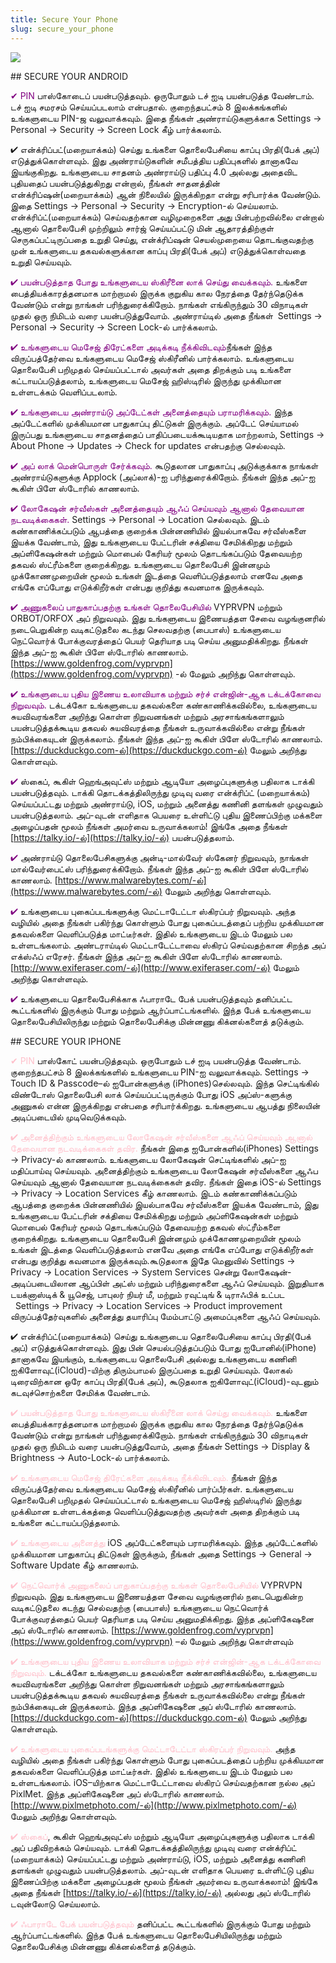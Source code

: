 ```yaml
---
title: Secure Your Phone
slug: secure_your_phone
---
```


![](/images/coverchap_3.jpg)


<div class="SECPHONE_H2" markdown="1">## SECURE YOUR ANDROID</div>






<span class="leadtip" style="color:purple">✔ PIN</span> பாஸ்கோடைப் பயன்படுத்தவும். ஒருபோதும் டச் ஐடி பயன்படுத்த வேண்டாம். டச் ஐடி சமரசம் செய்யப்படலாம் என்பதால். குறைந்தபட்சம் 8 இலக்கங்களில் உங்களுடைய PIN-ஜ வலுவாக்கவும். இதை நீங்கள் அண்ராய்டுகளுக்காக Settings → Personal → Security → Screen Lock கீழ் பார்க்கலாம்.

✔ என்க்ரிப்பட்(மறையாக்கம்) செய்து உங்களை தொலைபேசியை காப்பு பிரதி(பேக் அப்) எடுத்துக்கொள்ளவும். இது அண்ராய்டுகளின் சமீபத்திய பதிப்புகளில் தானாகவே இயங்குகிறது. உங்களுடைய சாதனம் அண்ராய்டு பதிப்பு 4.0 அல்லது அதைவிட புதியதைப் பயன்படுத்துகிறது என்றால், நீங்கள் சாதனத்தின் என்க்ரிப்ஷன்(மறையாக்கம்) ஆன் நிலையில் இருக்கிறதா என்று சரிபார்க்க வேண்டும். இதை Settings → Personal → Security → Encryption-ல் செய்யலாம். என்க்ரிப்ட்(மறையாக்கம்) செய்வதற்கான வழிமுறைகளை அது பின்பற்றவில்லை என்றால் ஆனால் தொலைபேசி முற்றிலும் சார்ஜ் செய்யப்பட்டு மின் ஆதாரத்திற்குள் செருகப்பட்டிருப்பதை உறுதி செய்து, என்க்ரிப்ஷன் செயல்முறையை தொடங்குவதற்கு முன் உங்களுடைய தகவல்களுக்கான காப்பு பிரதி(பேக் அப்) எடுத்துக்கொள்வதை உறுதி செய்யவும்.  

<span class="leadtip" style="color:purple">✔ பயன்படுத்தாத போது உங்களுடைய ஸ்கிரீனை லாக் செய்து வைக்கவும்.</span> உங்களை பைத்தியக்காரத்தனமாக மாற்றாமல் இருக்க குறுகிய கால நேரத்தை தேர்ந்தெடுக்க வேண்டும் என்று நாங்கள் பரிந்துரைக்கிறோம். நாங்கள் எங்கிருந்தும் 30 விநாடிகள் முதல் ஒரு நிமிடம் வரை பயன்படுத்துவோம். அண்ராய்டில் அதை நீங்கள்  Settings → Personal → Security → Screen Lock-ல் பார்க்கலாம்.   

<span class="leadtip" style="color:purple">✔ உங்களுடைய மெசேஜ் திரேட்களை அடிக்கடி நீக்கிவிடவும்</span>நீங்கள் இந்த விருப்பத்தேர்வை உங்களுடைய மெசேஜ் ஸ்கிரீனில் பார்க்கலாம். உங்களுடைய தொலைபேசி பறிமுதல் செய்யப்பட்டால் அவர்கள் அதை திறக்கும் படி உங்களை கட்டாயப்படுத்தலாம், உங்களுடைய மெசேஜ் ஹிஸ்டிரில் இருந்து முக்கிமான உள்ளடக்கம் வெளிப்படலாம். 




<span class="leadtip" style="color:purple">✔ உங்களுடைய அண்ராய்டு அப்டேட்கள் அனைத்தையும் பராமரிக்கவும்.</span> இந்த அப்டேட்களில் முக்கியமான பாதுகாப்பு திட்டுகள் இருக்கும். அப்டேட் செய்யாமல் இருப்பது உங்களுடைய சாதனத்தைப் பாதிப்படையக்கூடியதாக மாற்றலாம், Settings → About Phone → Updates → Check for updates என்பதற்கு செல்லவும். 

<span class="leadtip" style="color:purple">✔ அப் லாக் மென்பொருள் சேர்க்கவும்.</span> கூடுதலான பாதுகாப்பு அடுக்குக்காக நாங்கள் அண்ராய்டுகளுக்கு Applock (அப்லாக்)-ஐ பரிந்துரைக்கிறோம். நீங்கள் இந்த அப்-ஐ கூகிள் பிளே ஸ்டோரில் காணலாம். 

<span class="leadtip" style="color:purple">✔ லோகேஷன் சர்வீஸ்கள் அனைத்தையும் ஆஃப் செய்யவும் ஆனால் தேவையான நடவடிக்கைகள்.</span>  Settings → Personal → Location  செல்லவும். இடம் கண்காணிக்கப்படும் ஆபத்தை குறைக்க பின்னணியில் இயல்பாகவே சர்வீஸ்களை இயக்க வேண்டாம், இது உங்களுடைய பேட்டரின் சக்தியை சேமிக்கிறது மற்றும் அப்ளிகேஷன்கள் மற்றும் மொபைல் கேரியர் மூலம் தொடங்கப்படும் தேவையற்ற தகவல் ஸ்ட்ரீம்களை குறைக்கிறது. உங்களுடைய தொலைபேசி இன்னமும் முக்கோணமுறையின் மூலம் உங்கள் இடத்தை வெளிப்படுத்தலாம் எனவே அதை எங்கே எப்போது எடுக்கிறீர்கள் என்பது குறித்து கவனமாக இருக்கவும்.

<span class="leadtip" style="color:purple">✔ அணுகலைப் பாதுகாப்பதற்கு உங்கள் தொலைபேசியில்</span> VYPRVPN மற்றும் ORBOT/ORFOX அப் நிறுவவும். இது உங்களுடைய இணையத்தள சேவை வழங்குனரில் நடைபெறுகின்ற வடிகட்டுதலை கடந்து செலவதற்கு (பைபாஸ்) உங்களுடைய நெட்வொர்க் போக்குவரத்தைப் பெயர் தெரியாத படி செய்ய அனுமதிக்கிறது. நீங்கள் இந்த அப்-ஐ கூகிள் பிளே ஸ்டோரில் காணலாம். [https://www.goldenfrog.com/vyprvpn](https://www.goldenfrog.com/vyprvpn) -ல் மேலும் அறிந்து கொள்ளவும். 




<span class="leadtip" style="color:purple"><span class="leadtip" style="color:purple">✔</span> உங்களுடைய புதிய இணைய உலாவியாக மற்றும் சர்ச் என்ஜின்-ஆக டக்டக்கோவை நிறுவவும்.</span> டக்டக்கோ உங்களுடைய தகவல்களை கண்காணிக்கவில்லை, உங்களுடைய சுயவிவரங்களை அறிந்து கொள்ள நிறுவனங்கள் மற்றும் அரசாங்கங்களாலும் பயன்படுத்தக்கூடிய தகவல் சுயவிவரத்தை நீங்கள் உருவாக்கவில்லை என்று நீங்கள் நம்பிக்கையுடன் இருக்கலாம். நீங்கள் இந்த அப்-ஐ கூகிள் பிளே ஸ்டோரில் காணலாம். [https://duckduckgo.com-ல்](https://duckduckgo.com-ல்) மேலும் அறிந்து கொள்ளவும். 

<span class="leadtip" style="color:purple">✔</span> ஸ்கைப், கூகிள் ஹெங்அவுட்ஸ் மற்றும் ஆடியோ அழைப்புகளுக்கு பதிலாக டாக்கி பயன்படுத்தவும். டாக்கி தொடக்கத்திலிருந்து முடிவு வரை என்க்ரிப்ட் (மறையாக்கம்) செய்யப்பட்டது மற்றும் அண்ராய்டு, iOS, மற்றும் அனைத்து கணினி தளங்கள் முழுவதும் பயன்படுத்தலாம். அப்-வுடன் எளிதாக பெயரை உள்ளிட்டு புதிய இணைப்பிற்கு மக்களை அழைப்பதன் மூலம் நீங்கள் அமர்வை உருவாக்கலாம்! இங்கே அதை நீங்கள் [https://talky.io/-ல்](https://talky.io/-ல்) பயன்படுத்தலாம். 

<span class="leadtip" style="color:purple">✔</span> அண்ராய்டு தொலைபேசிகளுக்கு அன்டி-மால்வேர் ஸ்கேனர் நிறுவவும், நாங்கள் மால்வேர்பைட்ஸ் பரிந்துரைக்கிறோம். நீங்கள் இந்த அப்-ஐ கூகிள் பிளே ஸ்டோரில் காணலாம். [https://www.malwarebytes.com/-ல்](https://www.malwarebytes.com/-ல்) மேலும் அறிந்து கொள்ளவும்.

<span class="leadtip" style="color:purple">✔</span> உங்களுடைய புகைப்படங்களுக்கு மெட்டாடேட்டா ஸ்கிரப்பர் நிறுவவும். அந்த வழியில் அதை நீங்கள் பகிர்ந்து கொள்ளும் போது புகைப்படத்தைப் பற்றிய முக்கியமான தகவல்களை வெளிப்படுத்த மாட்டீர்கள். இதில் உங்களுடைய இடம் மேலும் பல உள்ளடங்கலாம். அண்டராய்டில் மெட்டாடேட்டாவை ஸ்கிரப் செய்வதற்கான சிறந்த அப் எக்ஸ்ஃப் எரேசர். நீங்கள் இந்த அப்-ஐ கூகிள் பிளே ஸ்டோரில் காணலாம். [http://www.exiferaser.com/-ல்](http://www.exiferaser.com/-ல்) மேலும் அறிந்து கொள்ளவும்.

<span class="leadtip" style="color:purple">✔</span> உங்களுடைய தொலைபேசிக்காக ஃபாராடே பேக் பயன்படுத்தவும் தனிப்பட்ட கூட்டங்களில் இருக்கும் போது மற்றும் ஆர்ப்பாட்டங்களில். இந்த பேக் உங்களுடைய தொலைபேசியிலிருந்து மற்றும் தொலைபேசிக்கு மின்னணு கிக்னல்களைத் தடுக்கும்.

<div class="SECPHONE_H2" markdown="1">## SECURE YOUR IPHONE</div>






<span class="leadtip" style="color:pink">✔ PIN</span> பாஸ்கோட் பயன்படுத்தவும். ஒருபோதும் டச் ஐடி பயன்படுத்த வேண்டாம். குறைந்தபட்சம் 8 இலக்கங்களில் உங்களுடைய PIN-ஐ வலுவாக்கவும். Settings → Touch ID &amp; Passcode–ல்  ஐபோன்களுக்கு (iPhones)செல்லவும். இந்த செட்டிங்கில் விண்டோஸ் தொலைபேசி லாக் செய்யப்பட்டிருக்கும் போது iOS அப்ஸ்-களுக்கு அணுகல் என்ன இருக்கிறது என்பதை சரிபார்க்கிறது. உங்களுடைய ஆபத்து நிலையின் அடிப்படையில் முடிவெடுக்கவும். 

<span class="leadtip" style="color:pink">✔ அனைத்திற்கும் உங்களுடைய லோகேஷன் சர்வீஸ்களை ஆஃப் செய்யவும் ஆனால் தேவையான நடவடிக்கைகள் தவிர.</span> நீங்கள் இதை ஐபோன்களில்(iPhones) Settings → Privacy-ல் காணலாம். உங்களுடைய லோகேஷன் செட்டிங்களில் அப்-ஐ மதிப்பாய்வு செய்யவும். அனைத்திற்கும் உங்களுடைய லோகேஷன் சர்வீஸ்களை ஆஃப செய்யவும் ஆனால் தேவையான நடவடிக்கைகள் தவிர. நீங்கள் இதை iOS-ல் Settings → Privacy → Location Services கீழ் காணலாம். இடம் கண்காணிக்கப்படும் ஆபத்தை குறைக்க பின்னணியில் இயல்பாகவே சர்வீஸ்களை இயக்க வேண்டாம், இது உங்களுடைய பேட்டரின் சக்தியை சேமிக்கிறது மற்றும் அப்ளிகேஷன்கள் மற்றும் மொபைல் கேரியர் மூலம் தொடங்கப்படும் தேவையற்ற தகவல் ஸ்ட்ரீம்களை குறைக்கிறது. உங்களுடைய தொலைபேசி இன்னமும் முக்கோணமுறையின் மூலம் உங்கள் இடத்தை வெளிப்படுத்தலாம் எனவே அதை எங்கே எப்போது எடுக்கிறீர்கள் என்பது குறித்து கவனமாக இருக்கவும்.கூடுதலாக இதே மெனுவில் Settings → Privacy → Location Services → System Services சென்று லோகேஷன்-அடிப்படையிலான ஆப்பிள் அட்ஸ் மற்றும் பரிந்துரைகளை ஆஃப் செய்யவும். இறுதியாக டயக்னாஸ்டிக் &amp; யூசெஜ், பாபுலர் நியர் மீ, மற்றும் ரவுட்டிங் &amp;  டிராஃபிக் உட்பட   Settings → Privacy → Location Services → Product improvement விருப்பத்தேர்வுகளில் அனைத்து தயாரிப்பு மேம்பாட்டு அமைப்புகளை ஆஃப் செய்யவும்.




✔ என்க்ரிப்ட்(மறையாக்கம்) செய்து உங்களுடைய தொலைபேசியை காப்பு பிரதி(பேக் அப்) எடுத்துக்கொள்ளவும். இது பின் செயல்படுத்தப்படும் போது ஐபோனில்(iPhone) தானாகவே இயங்கும், உங்களுடைய தொலைபேசி அல்லது உங்களுடைய கணினி ஐகிளோவுட்(iCloud)-யிற்கு திரும்பாமல் இருப்பதை உறுதி செய்யவும். லோகல் டிரைவிற்கான ஒரே காப்பு பிரதி(பேக் அப்), கூடுதலாக ஐகிளோவுட்(iCloud)-வுடனும் கடவுச்சொற்களை சேமிக்க வேண்டாம்.      

<span class="leadtip" style="color:pink">✔ பயன்படுத்தாத போது உங்களுடைய ஸ்கிரீனை லாக் செய்து வைக்கவும்.</span> உங்களை பைத்தியக்காரத்தனமாக மாற்றாமல் இருக்க குறுகிய கால நேரத்தை தேர்ந்தெடுக்க வேண்டும் என்று நாங்கள் பரிந்துரைக்கிறோம். நாங்கள் எங்கிருந்தும் 30 விநாடிகள் முதல் ஒரு நிமிடம் வரை பயன்படுத்துவோம், அதை நீங்கள் Settings → Display &amp; Brightness → Auto-Lock-ல் பார்க்கலாம்.

<span class="leadtip" style="color:pink">✔ உங்களுடைய மெசேஜ் திரேட்களை அடிக்கடி நீக்கிவிடவும்.</span> நீங்கள் இந்த விருப்பத்தேர்வை உங்களுடைய மெசேஜ் ஸ்கிரீனில் பார்ப்பீர்கள். உங்களுடைய தொலைபேசி பறிமுதல் செய்யப்பட்டால் உங்களுடைய மெசேஜ் ஹிஸ்டிரில் இருந்து  முக்கிமான உள்ளடக்கத்தை வெளிப்படுத்துவதற்கு அவர்கள் அதை திறக்கும் படி உங்களை கட்டாயப்படுத்தலாம். 

<span class="leadtip" style="color:pink">✔ உங்களுடைய அனைத்து</span>  iOS அப்டேட்களையும் பராமரிக்கவும். இந்த அப்டேட்களில் முக்கியமான பாதுகாப்பு திட்டுகள் இருக்கும், நீங்கள் அதை Settings → General → Software Update கீழ் காணலாம்.

<span class="leadtip" style="color:pink">✔  நெட்வொர்க் அணுகலைப் பாதுகாப்பதற்கு உங்கள் தொலைபேசியில்</span> VYPRVPN நிறுவவும். இது உங்களுடைய இணையத்தள சேவை வழங்குனரில் நடைபெறுகின்ற வடிகட்டுதலை கடந்து செல்வதற்கு (பைபாஸ்) உங்களுடைய நெட்வொர்க் போக்குவரத்தைப் பெயர் தெரியாத படி செய்ய அனுமதிக்கிறது. இந்த அப்ளிகேஷனை அப் ஸ்டோரில் காணலாம். [https://www.goldenfrog.com/vyprvpn](https://www.goldenfrog.com/vyprvpn) –ல் மேலும் அறிந்து கொள்ளவும்




<span class="leadtip" style="color:pink">✔  உங்களுடைய புதிய இணைய உலாவியாக மற்றும் சர்ச் என்ஜின்-ஆக டக்டக்கோவை நிறுவவும்.</span> டக்டக்கோ உங்களுடைய தகவல்களை கண்காணிக்கவில்லை, உங்களுடைய சுயவிவரங்களை அறிந்து கொள்ள நிறுவனங்கள் மற்றும் அரசாங்கங்களாலும் பயன்படுத்தக்கூடிய தகவல் சுயவிவரத்தை நீங்கள் உருவாக்கவில்லை என்று நீங்கள் நம்பிக்கையுடன் இருக்கலாம். இந்த அப்ளிகேஷனை அப் ஸ்டோரில் காணலாம். [https://duckduckgo.com-ல்](https://duckduckgo.com-ல்) மேலும் அறிந்து கொள்ளவும்.

<span class="leadtip" style="color:pink">✔ உங்களுடைய புகைப்படங்களுக்கு மெட்டாடேட்டா ஸ்கிரப்பர் நிறுவவும்.</span> அந்த வழியில் அதை நீங்கள் பகிர்ந்து கொள்ளும் போது புகைப்படத்தைப் பற்றிய முக்கியமான தகவல்களை வெளிப்படுத்த மாட்டீர்கள். இதில் உங்களுடைய இடம் மேலும் பல உள்ளடங்கலாம். iOS–யிற்காக மெட்டாடேட்டாவை ஸ்கிரப் செய்வதற்கான நல்ல அப் PixlMet. இந்த அப்ளிகேஷனை அப் ஸ்டோரில் காணலாம். [http://www.pixlmetphoto.com/-ல்](http://www.pixlmetphoto.com/-ல்) மேலும் அறிந்து கொள்ளவும். 

<span class="leadtip" style="color:pink">✔  ஸ்கைப்</span>, கூகிள் ஹெங்அவுட்ஸ் மற்றும் ஆடியோ அழைப்புகளுக்கு பதிலாக டாக்கி அப் பதிவிறக்கம் செய்யவும். டாக்கி தொடக்கத்திலிருந்து முடிவு வரை என்க்ரிப்ட் (மறையாக்கம்) செய்யப்பட்டது மற்றும் அண்ராய்டு, iOS, மற்றும் அனைத்து கணினி தளங்கள் முழுவதும் பயன்படுத்தலாம். அப்-வுடன் எளிதாக பெயரை உள்ளிட்டு புதிய இணைப்பிற்கு மக்களை அழைப்பதன் மூலம் நீங்கள் அமர்வை உருவாக்கலாம்! இங்கே அதை நீங்கள் [https://talky.io/-ல்](https://talky.io/-ல்) அல்லது அப் ஸ்டோரில் டவுன்லோடு செய்யலாம்.

<span class="leadtip" style="color:pink">✔ ஃபாராடே பேக் பயன்படுத்தவும்</span> தனிப்பட்ட கூட்டங்களில் இருக்கும் போது மற்றும் ஆர்ப்பாட்டங்களில். இந்த பேக் உங்களுடைய தொலைபேசியிலிருந்து மற்றும் தொலைபேசிக்கு மின்னணு கிக்னல்களைத் தடுக்கும்.